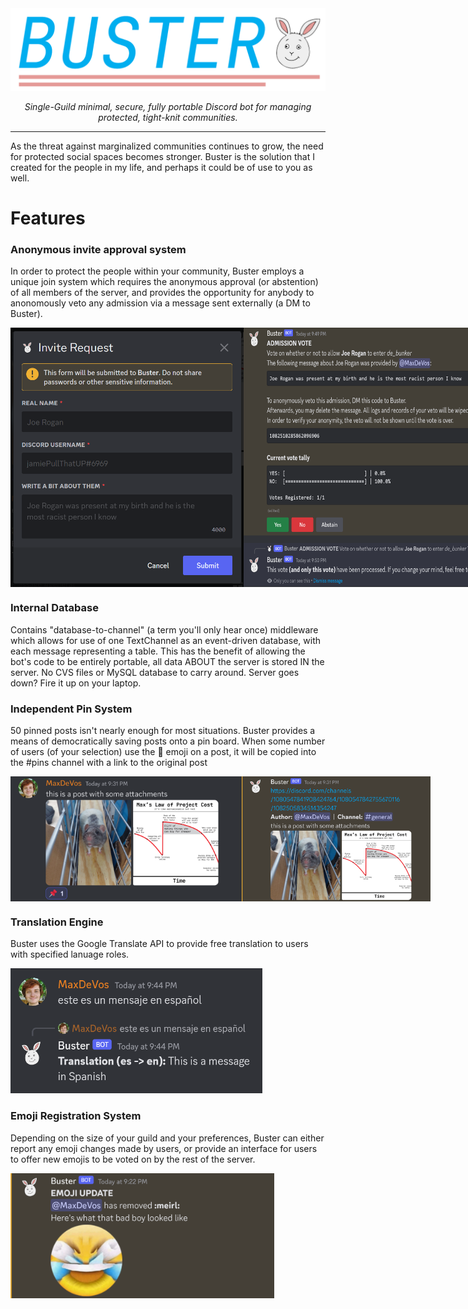 <img src="BusterLogo.png">
<p align="center"><em>Single-Guild minimal, secure, fully portable Discord bot for managing protected, tight-knit communities.</em></p>

***
As the threat against marginalized communities continues to grow, the need for protected social spaces becomes stronger. Buster is the solution that I created for the people in my life, and perhaps it could be of use to you as well.


<h1>Features</h1>

<h3>Anonymous invite approval system</h3>
<p>In order to protect the people within your community, Buster employs a unique join system which requires the anonymous approval (or abstention) of all members of the server, and provides the opportunity for anybody to anonomously veto any admission via a message sent externally (a DM to Buster).</p>
<div style="display:flex;">
  <img align="top" src="screenshots/invite_request_modal.png" height="415px"; alt="Example of post that will be pinned">
  <img align="top" src="screenshots/invite_request_menu.png" height="415px"; alt="Example of pinned post">
</div>

<h3>Internal Database</h3>
<p>Contains "database-to-channel" (a term you'll only hear once) middleware which allows for use of one TextChannel as an event-driven database, with each message representing a table. This has the benefit of allowing the bot's code to be entirely portable, all data ABOUT the server is stored IN the server. No CVS files or MySQL database to carry around. Server goes down? Fire it up on your laptop.</p>

<h3>Independent Pin System</h3>
<p>50 pinned posts isn't nearly enough for most situations. Buster provides a means of democratically saving posts onto a pin board. When some number of users (of your selection) use the 📌 emoji on a post, it will be copied into the #pins channel with a link to the original post</p>
<div style="display:flex">
  <img src="screenshots/to_pin.png" height="200px" alt="Example of post that will be pinned">
  <img src="screenshots/pinned.png" height="200px" alt="Example of pinned post">
</div>

<h3>Translation Engine</h3>
<p>Buster uses the Google Translate API to provide free translation to users with specified lanuage roles.</p>
<img src="screenshots/translation.png" height="200px" alt="Translation example">

<h3>Emoji Registration System</h3>
<p>Depending on the size of your guild and your preferences, Buster can either report any emoji changes made by users, or provide an interface for users to offer new emojis to be voted on by the rest of the server.</p>
<img src="screenshots/emoji_update.png" height="200px" alt="Example of notification about emoji change">
